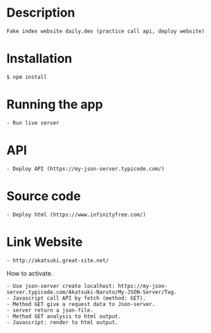 # Description
    Fake index website daily.dev (practice call api, deploy website)

# Installation
    $ npm install

# Running the app
    - Run live server

# API
    - Deploy API (https://my-json-server.typicode.com/)

# Source code
    - Deploy html (https://www.infinityfree.com/)

# Link Website
    - http://akatsuki.great-site.net/



How to activate.

    - Use json-server create localhost: https://my-json-server.typicode.com/Akatsuki-Naruto/My-JSON-Server/Tag.
    - Javascript call API by fetch (method: GET).
    - Method GET give a request data to Json-server.
    - server return a json-file.
    - Method GET analysis to html output.
    - Javascript: render to html output.
